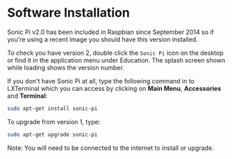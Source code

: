 # Software Installation

Sonic Pi v2.0 has been included in Raspbian since September 2014 so if you're using a recent image you should have this version installed.

To check you have version 2, double click the `Sonic Pi` icon on the desktop or find it in the application menu under Education. The splash screen shown while loading shows the version number.

If you don't have Sonic Pi at all, type the following command in to LXTerminal which you can access by clicking on **Main Menu**, **Accessories** and **Terminal**:

```bash
sudo apt-get install sonic-pi
```

To upgrade from version 1, type:

```bash
sudo apt-get upgrade sonic-pi
```

Note: You will need to be connected to the internet to install or upgrade.
